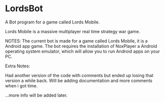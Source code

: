 # LordsBot
A Bot program for a game called Lords Mobile.

Lords Mobile is a massive multiplayer real time strategy war game.

NOTES:
The current bot is made for a game called Lords Mobile, it is a Android app game.
The bot requires the installation of NoxPlayer a Android operating system emulator, 
which will allow you to run Android apps on your PC.


Extra Notes:

Had another version of the code with comments but ended up losing that version a while back.
Will be adding documentation and more comments when i got time.

...more info will be added later.
